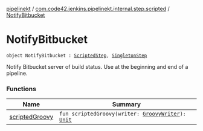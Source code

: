 [pipelinekt](../../index.md) / [com.code42.jenkins.pipelinekt.internal.step.scripted](../index.md) / [NotifyBitbucket](./index.md)

# NotifyBitbucket

`object NotifyBitbucket : `[`ScriptedStep`](../../com.code42.jenkins.pipelinekt.core.step/-scripted-step/index.md)`, `[`SingletonStep`](../../com.code42.jenkins.pipelinekt.core.step/-singleton-step/index.md)

Notify Bitbucket server of build status.  Use at the beginning and end of a pipeline.

### Functions

| Name | Summary |
|---|---|
| [scriptedGroovy](scripted-groovy.md) | `fun scriptedGroovy(writer: `[`GroovyWriter`](../../com.code42.jenkins.pipelinekt.core.writer/-groovy-writer/index.md)`): `[`Unit`](https://kotlinlang.org/api/latest/jvm/stdlib/kotlin/-unit/index.html) |
